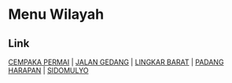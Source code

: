 # Menu Wilayah

## Link

[CEMPAKA PERMAI](https://github.com/gigit-pemilu/pemilu-2024-17-bengkulu/tree/main/pileg-dpr/hitung-suara/sub/17-bengkulu/sub/71-kota-bengkulu/sub/02-gading-cempaka/sub/1027-cempaka-permai)
 | 
[JALAN GEDANG](https://github.com/gigit-pemilu/pemilu-2024-17-bengkulu/tree/main/pileg-dpr/hitung-suara/sub/17-bengkulu/sub/71-kota-bengkulu/sub/02-gading-cempaka/sub/1002-jalan-gedang)
 | 
[LINGKAR BARAT](https://github.com/gigit-pemilu/pemilu-2024-17-bengkulu/tree/main/pileg-dpr/hitung-suara/sub/17-bengkulu/sub/71-kota-bengkulu/sub/02-gading-cempaka/sub/1024-lingkar-barat)
 | 
[PADANG HARAPAN](https://github.com/gigit-pemilu/pemilu-2024-17-bengkulu/tree/main/pileg-dpr/hitung-suara/sub/17-bengkulu/sub/71-kota-bengkulu/sub/02-gading-cempaka/sub/1001-padang-harapan)
 | 
[SIDOMULYO](https://github.com/gigit-pemilu/pemilu-2024-17-bengkulu/tree/main/pileg-dpr/hitung-suara/sub/17-bengkulu/sub/71-kota-bengkulu/sub/02-gading-cempaka/sub/1021-sidomulyo)

